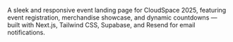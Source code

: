 A sleek and responsive event landing page for CloudSpace 2025, featuring event registration, merchandise showcase, and dynamic countdowns — built with Next.js, Tailwind CSS, Supabase, and Resend for email notifications.
